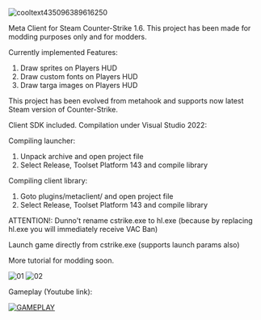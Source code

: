 
![cooltext435096389616250](https://user-images.githubusercontent.com/47526527/236882940-37388abb-58a8-4c5c-97e9-0fb0b4d48750.png)

Meta Client for Steam Counter-Strike 1.6.
This project has been made for modding purposes only and for modders.

Currently implemented Features:

1. Draw sprites on Players HUD
2. Draw custom fonts on Players HUD
3. Draw targa images on Players HUD

This project has been evolved from metahook and supports now latest Steam version of Counter-Strike.

Client SDK included.
Compilation under Visual Studio 2022:

Compiling launcher:
1. Unpack archive and open project file
2. Select Release, Toolset Platform 143 and compile library

Compiling client library:
1. Goto plugins/metaclient/ and open project file
2. Select Release, Toolset Platform 143 and compile library

ATTENTION!: Dunno't rename cstrike.exe to hl.exe (because by replacing hl.exe you will immediately receive VAC Ban)

Launch game directly from cstrike.exe (supports launch params also)

More tutorial for modding soon.

![01](https://user-images.githubusercontent.com/47526527/236885535-bdcd2432-a443-492f-b68a-bb2825e47eb0.jpg)
![02](https://user-images.githubusercontent.com/47526527/236885556-05b6cd6f-8855-4e47-b801-64f8c8566c8e.jpg)

Gameplay (Youtube link):

[![GAMEPLAY](https://img.youtube.com/vi/yIUdizmQbMc/0.jpg)](https://www.youtube.com/watch?v=yIUdizmQbMc)
